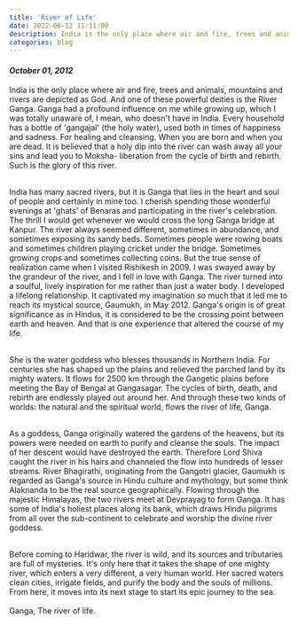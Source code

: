 ```yaml
---
title: 'River of Life'
date: 2022-06-12 11:11:00
description: India is the only place where air and fire, trees and animals, mountains and rivers are depicted as God. And one of these powerful deities is the River Ganga. Ganga had a profound influence on me while growing up, which I was totally unaware of, I mean, who doesn't have in India. Every household has a bottle of 'gangajal' (the holy water), used both in times of happiness and sadness. For healing and cleansing. When you are born and when you are dead. It is believed that a holy dip into the river can wash away all your sins and lead you to Moksha- liberation from the cycle of birth and rebirth. Such is the glory of this river.
categories: blog
---
```


<h4 class="blog-date"><i>October 01, 2012</i></h4>


India is the only place where air and fire, trees and animals, mountains and rivers are depicted as God. And one of these powerful deities is the River Ganga. Ganga had a profound influence on me while growing up, which I was totally unaware of, I mean, who doesn't have in India. Every household has a bottle of 'gangajal' (the holy water), used both in times of happiness and sadness. For healing and cleansing. When you are born and when you are dead. It is believed that a holy dip into the river can wash away all your sins and lead you to Moksha- liberation from the cycle of birth and rebirth. Such is the glory of this river.<br><br>

India has many sacred rivers, but it is Ganga that lies in the heart and soul of people and certainly in mine too. I cherish spending those wonderful evenings at 'ghats' of Benaras and participating in the river's celebration. The thrill I would get whenever we would cross the long Ganga bridge at Kanpur. The river always seemed different, sometimes in abundance, and sometimes exposing its sandy beds. Sometimes people were rowing boats and sometimes children playing cricket under the bridge. Sometimes growing crops and sometimes collecting coins. But the true sense of realization came when I visited Rishikesh in 2009. I was swayed away by the grandeur of the river, and I fell in love with Ganga. The river turned into a soulful, lively inspiration for me rather than just a water body. I developed a lifelong relationship. It captivated my imagination so much that it led me to reach its mystical source, Gaumukh, in May 2012. Ganga's origin is of great significance as in Hindus, it is considered to be the crossing point between earth and heaven. And that is one experience that altered the course of my life.<br><br>


She is the water goddess who blesses thousands in Northern India. For centuries she has shaped up the plains and relieved the parched land by its mighty waters. It flows for 2500 km through the Gangetic plains before meeting the Bay of Bengal at Gangasagar. The cycles of birth, death, and rebirth are endlessly played out around her. And through these two kinds of worlds: the natural and the spiritual world, flows the river of life, Ganga.<br><br>


As a goddess, Ganga originally watered the gardens of the heavens, but its powers were needed on earth to purify and cleanse the souls. The impact of her descent would have destroyed the earth. Therefore Lord Shiva caught the river in his hairs and channeled the flow into hundreds of lesser streams.  River Bhagirathi, originating from the Gangotri glacier, Gaumukh is regarded as Ganga's source in Hindu culture and mythology, but some think Alaknanda to be the real source geographically. Flowing through the majestic Himalayas, the two rivers meet at Devprayag to form Ganga.  It has some of India's holiest places along its bank, which draws Hindu pilgrims from all over the sub-continent to celebrate and worship the divine river goddess.<br><br>


Before coming to Haridwar, the river is wild, and its sources and tributaries are full of mysteries. It's only here that it takes the shape of one mighty river, which enters a very different, a very human world. Her sacred waters clean cities, irrigate fields, and purify the body and the souls of millions. From here, it moves into its next stage to start its epic journey to the sea.<br><br>
Ganga, The river of life.